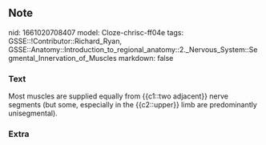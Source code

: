 ## Note
nid: 1661020708407
model: Cloze-chrisc-ff04e
tags: GSSE::!Contributor::Richard_Ryan, GSSE::Anatomy::Introduction_to_regional_anatomy::2._Nervous_System::Segmental_Innervation_of_Muscles
markdown: false

### Text
<div class='toggle'>
  Most muscles are supplied equally from {{c1::two adjacent}} nerve
  segments (but some, especially in the {{c2::upper}} limb are
  predominantly unisegmental).
</div>

### Extra

